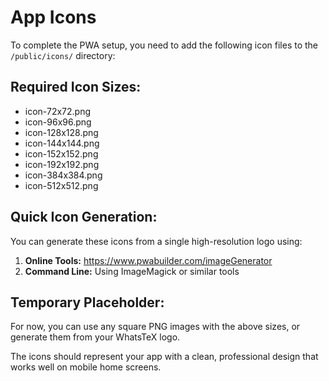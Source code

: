 # App Icons

To complete the PWA setup, you need to add the following icon files to the `/public/icons/` directory:

## Required Icon Sizes:
- icon-72x72.png
- icon-96x96.png  
- icon-128x128.png
- icon-144x144.png
- icon-152x152.png
- icon-192x192.png
- icon-384x384.png
- icon-512x512.png

## Quick Icon Generation:
You can generate these icons from a single high-resolution logo using:
1. **Online Tools:** https://www.pwabuilder.com/imageGenerator
2. **Command Line:** Using ImageMagick or similar tools

## Temporary Placeholder:
For now, you can use any square PNG images with the above sizes, or generate them from your WhatsTeX logo.

The icons should represent your app with a clean, professional design that works well on mobile home screens.
